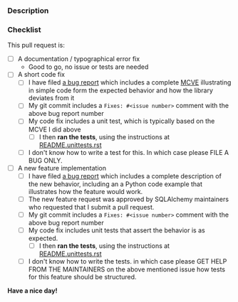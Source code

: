 <!-- Provide a general summary of your proposed changes in the Title field above -->

### Description
<!-- Describe your changes in detail -->

### Checklist
<!-- go over following points. check them with an `x` if they do apply,
(they turn into clickable checkboxes once the PR is submitted, so no need
to do everything at once)

-->

This pull request is:

- [ ] A documentation / typographical error fix
	- Good to go, no issue or tests are needed
- [ ] A short code fix
	- [ ] I have filed [a bug report](https://github.com/sqlalchemy/sqlalchemy/issues) which includes
	      a complete [MCVE](http://stackoverflow.com/help/mcve) illustrating in simple code form
	      the expected behavior and how the library deviates from it
	- [ ] My git commit includes a `Fixes: #<issue number>` comment with the above bug report number
	- [ ] My code fix includes a unit test, which is typically based on the MCVE I did above
		- [ ] I then **ran the tests**, using the instructions at [README.unittests.rst](https://github.com/sqlalchemy/sqlalchemy/blob/master/README.unittests.rst)
	- [ ] I don't know how to write a test for this.    In which case please FILE A BUG ONLY.
- [ ] A new feature implementation
	- [ ] I have filed [a bug report](https://github.com/sqlalchemy/sqlalchemy/issues) which includes
	      a complete description of the new behavior, including an a Python code example that illustrates
	      how the feature would work.
	- [ ] The new feature request was approved by SQLAlchemy maintainers who requested that I submit
	      a pull request.
	- [ ] My git commit includes a `Fixes: #<issue number>` comment with the above bug report number
	- [ ] My code fix includes unit tests that assert the behavior is as expected.
		- [ ] I then **ran the tests**, using the instructions at [README.unittests.rst](https://github.com/sqlalchemy/sqlalchemy/blob/master/README.unittests.rst)
	- [ ] I don't know how to write the tests.  in which case please GET HELP FROM THE MAINTAINERS
	      on the above mentioned issue how tests for this feature should be structured.

<!-- Note that **we do not accept one-liner code fix pull requests with no tests**.  Code that is not
tested is itself **a bug**.   We will help you fix any problem you have, as long as you produce
[issue reports](https://github.com/sqlalchemy/sqlalchemy/issues) that include code samples, stack traces, and most preferably complete standalone test cases. -->

**Have a nice day!**
